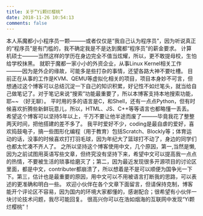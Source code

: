```yaml
---
title: 关于“Yi颗烂樱桃”
date: 2018-11-26 10:54:13
comments: false
---
```


本人系魔都小小程序员一颗———或者仅仅是“我自己认为程序员”，因为听说真正的“程序员”是有门槛的，我不确定我是不是达到魔都“程序员”的薪金要求。
计算机硕士———当然这样的学历在身边完全不值当炫耀，所以，更不敢提母校，生怕给学校抹黑。
就职于魔都一家小小的外资企业，从事Linux Kernel相关工作———因为是外企的缘故，可能多是些打杂的事情，还望各路大神不要吐槽。
目前正在从事的工作是KVM、QEMU等虚拟化相关的项目，项目本身妙不可言，但想通过这个博客可以总结沉淀一下自己的知识积累，好记性不如烂笔头，就当给自己做笔记了。对于笔记来说“搜索”功能最重要了，所以本博客支持本地搜索功能，耶~~ （好无聊）。
平时用的多的语言是C，和Shell，还有一点点Python，但有时候喜欢折腾些新鲜玩意儿，所以，HTML、JS、C++等等语言也都略懂一丢丢。
希望这个博客可以坚持5年以上，千万不要让他半途而废了———毕竟我花了整整两天时间，把他搭建的差不多了。
我平时爱好不少，coding是最自虐的爱好，喜欢捣鼓电子，搞一些图形化编程（用于教育）包括Scratch、Blockly等；体育运动的话，没事的时候喜欢打打羽毛球，因为年纪大了篮球打不动了，身边的同学们也都太忙凑不齐人了。
之所以坚持这个博客使用中文，几个原因，第一,当然是懒,因为之前试图用英语写些文章，但终究没有坚持下来，希望中文可以提高我一点点的热情，不要被生活的琐事给磨灭了；第二，因为最近发现很多开源项目的讨论区里面，都是中文，contributer都崩溃了，所以想着是不是可以顺便为国争光一下下。第三，估计也是最重要的原因，用中文可以不用被语言打断我的思路，可以表述的更准确和明白一些。
欢迎小伙伴在各个文章下面留言，但请保持克制，博客能开个评论区不容易，因为国内的环境大家都懂的，感谢配合；很希望有小伙伴一块讨论技术问题，我尽可能回复。
很高兴你可以在浩如烟海的互联网中发现“Yi颗烂樱桃”！
